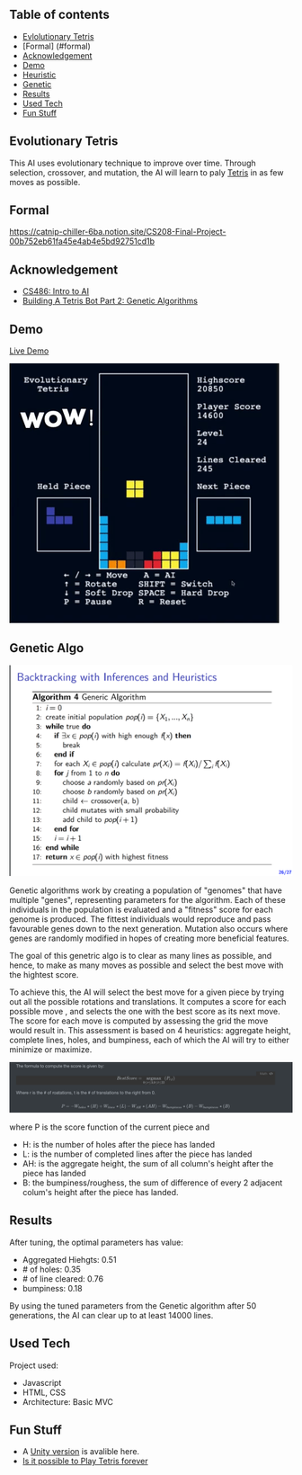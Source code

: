 ## Table of contents

- [Evlolutionary Tetris](#evolutionary-tetris)
- [Formal] (#formal)
- [Acknowledgement](#acknowledgement)
- [Demo](#demo)
- [Heuristic](#heuristic)
- [Genetic](#genetic-algo)
- [Results](#results)
- [Used Tech](#used-tech)
- [Fun Stuff](#fun-stuff)

## Evolutionary Tetris
This AI uses evolutionary technique to improve over time. Through selection, crossover, and mutation, the AI will learn to paly [Tetris](https://en.wikipedia.org/wiki/Tetris) in as few moves as possible.

## Formal
https://catnip-chiller-6ba.notion.site/CS208-Final-Project-00b752eb61fa45e4ab4e5bd92751cd1b

## Acknowledgement

- [CS486: Intro to AI](https://cs.uwaterloo.ca/~a23gao/cs486_f18/slides/lec08_csp_local_search_nosol.pdf)
- [Building A Tetris Bot Part 2: Genetic Algorithms](https://medium.com/@omgimanerd/building-a-tetris-bot-part-2-genetic-algorithms-889fc66006b1)

## Demo
[Live Demo](https://segfault2017.github.io/EvoluationaryTetris/)


![Part 1](demo/demo.gif)

## Genetic Algo
![Genetic](geneticAlgo.png)

Genetic algorithms work by creating a population of "genomes" that have multiple "genes", representing parameters for the algorithm. Each of these individuals in the population is evaluated and a "fitness" score for each genome is produced. The fittest individuals would reproduce and pass favourable genes down to the next generation. Mutation also occurs where genes are randomly modified in hopes of creating more beneficial features.

The goal of this genetric algo is to clear as many lines as possible, and hence, to make as many moves as possible and select the best move with the hightest score.

To achieve this, the AI will select the best move for a given piece by trying out all the possible rotations and translations. It computes a score for each possible move , and selects the one with the best score as its next move. The score for each move is computed by assessing the grid the move would result in. This assessment is based on 4 heuristics: aggregate height, complete lines, holes, and bumpiness, each of which the AI will try to either minimize or maximize.


![ScoreFunc](equation.png)

where P is the score function of the current piece and 

- H: is the number of holes after the piece has landed
- L: is the number of completed lines after the piece has landed
- AH: is the aggregate height, the sum of all column's height after the piece has landed
- B: the bumpiness/roughess, the sum of difference of every 2 adjacent colum's height after the piece has landed.



## Results
After tuning, the optimal parameters has value:
- Aggregated Hiehgts: 0.51
- \# of holes: 0.35
- \# of line cleared: 0.76
- bumpiness: 0.18


By using the tuned parameters from the Genetic algorithm after 50 generations, the AI can clear up to at least 14000 lines. 

## Used Tech

Project used:
- Javascript
- HTML, CSS
- Architecture: Basic MVC


## Fun Stuff
- A [Unity version](https://github.com/SegFault2017/Tetris-With-AI) is avalible here.
- [Is it possible to Play Tetris forever](https://tetris.fandom.com/wiki/Playing_forever)

